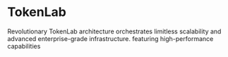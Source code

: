 # TokenLab
Revolutionary TokenLab architecture orchestrates limitless scalability and advanced enterprise-grade infrastructure. featuring high-performance capabilities
